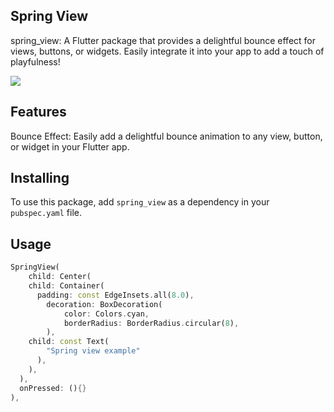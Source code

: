 ## Spring View
spring_view: A Flutter package that provides a delightful bounce effect for views, buttons, or widgets. Easily integrate it into your app to add a touch of playfulness!

<img src = "C:\flutter_workspace\git_repo\spring_view\assets\spring_view.gif">

## Features
Bounce Effect: Easily add a delightful bounce animation to any view, button, or widget in your Flutter app.


## Installing
To use this package, add `spring_view` as a dependency in your `pubspec.yaml` file.


## Usage

```dart
SpringView(
    child: Center(
    child: Container(
      padding: const EdgeInsets.all(8.0),
        decoration: BoxDecoration(
            color: Colors.cyan,
            borderRadius: BorderRadius.circular(8),
        ),
    child: const Text(
        "Spring view example"
      ),
    ),
  ),
  onPressed: (){}
),
```
